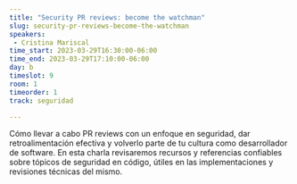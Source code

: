 ```yaml
---
title: "Security PR reviews: become the watchman"
slug: security-pr-reviews-become-the-watchman
speakers:
 - Cristina Mariscal
time_start: 2023-03-29T16:30:00-06:00
time_end: 2023-03-29T17:10:00-06:00
day: b
timeslot: 9
room: 1
timeorder: 1
track: seguridad

---
```


Cómo llevar a cabo PR reviews con un enfoque en seguridad, dar retroalimentación efectiva y volverlo parte de tu cultura como desarrollador de software.
En esta charla revisaremos recursos y referencias confiables sobre tópicos de seguridad en código, útiles en las implementaciones y revisiones técnicas del mismo.
